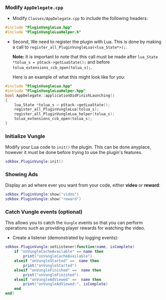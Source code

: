 ### Modify `AppDelegate.cpp`
* Modify `Classes/AppDelegate.cpp` to include the following headers:
```cpp
#include "PluginVungleLua.hpp"
#include "PluginVungleLuaHelper.h"
```

* Second, We need to register the plugin with Lua. This is done by making a call to `register_all_PluginVungleLua(<lua_State*>);`.

  __Note:__ It is important to note that this call must be made after `lua_State *tolua_s = pStack->getLuaState();` and before `tolua_extensions_ccb_open(tolua_s);`.

	Here is an example of what this might look like for you:
```cpp
#include "PluginVungleLua.hpp"
#include "PluginVungleLuaHelper.hpp"
bool AppDelegate::applicationDidFinishLaunching()
{
	lua_State *tolua_s = pStack->getLuaState();
	register_all_PluginVungleLua(tolua_s);
	register_all_PluginVungleLua_helper(tolua_s);
	tolua_extensions_ccb_open(tolua_s);
}
```

### Initialize Vungle
Modify your Lua code to `init()` the plugin. This can be done anyplace, however it must be done before trying to use the plugin's features.
```lua
sdkbox.PluginVungle:init()
```

### Showing Ads
Display an ad where ever you want from your code, either __video__ or __reward__:
```lua
sdkbox.PluginVungle:show("video")
sdkbox.PluginVungle:show("reward")
```

### Catch Vungle events (optional)
This allows you to catch the `Vungle` events so that you can perform operations such as providing player rewards for watching the video.

* Create a listener (demonstrated by logging events):
```lua
sdkbox.PluginVungle:setListener(function(name, isComplete)
    if "onVungleCacheAvailable" == name then
        print("onVungleCacheAvailable")
    elseif "onVungleStarted" ==  name then
        print("onVungleStarted")
    elseif "onVungleFinished" ==  name then
        print("onVungleFinished")
    elseif "onVungleAdViewed" ==  name then
        print("onVungleAdViewed:", isComplete)
    end
end)
```
